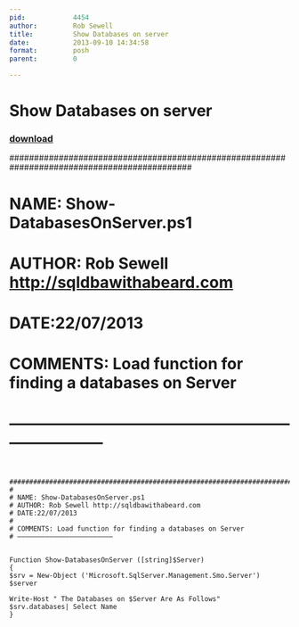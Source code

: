 ```yaml
---
pid:            4454
author:         Rob Sewell
title:          Show Databases on server
date:           2013-09-10 14:34:58
format:         posh
parent:         0

---
```


# Show Databases on server

### [download](//scripts/4454.ps1)


 #############################################################################################
#
# NAME: Show-DatabasesOnServer.ps1
# AUTHOR: Rob Sewell http://sqldbawithabeard.com
# DATE:22/07/2013
#
# COMMENTS: Load function for finding a databases on Server
# ————————————————————————


```posh

 #############################################################################################
#
# NAME: Show-DatabasesOnServer.ps1
# AUTHOR: Rob Sewell http://sqldbawithabeard.com
# DATE:22/07/2013
#
# COMMENTS: Load function for finding a databases on Server
# ————————————————————————


Function Show-DatabasesOnServer ([string]$Server)
{
$srv = New-Object ('Microsoft.SqlServer.Management.Smo.Server') $server

Write-Host " The Databases on $Server Are As Follows"
$srv.databases| Select Name
}
```
